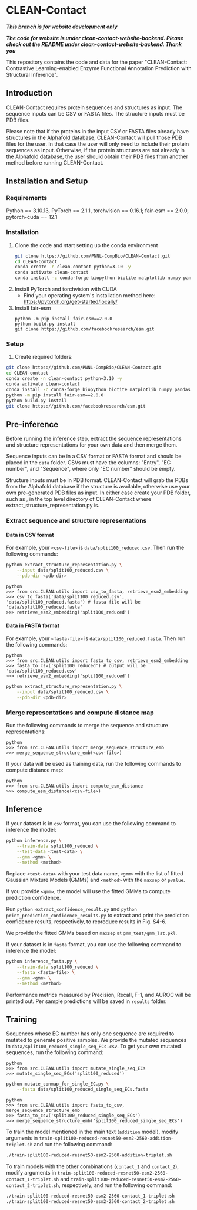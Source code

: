 # CLEAN-Contact

***This branch is for website development only***

***The code for website is under clean-contact-website-backend. Please check out the README under clean-contact-website-backend. Thank you***

This repository contains the code and data for the paper "CLEAN-Contact: Contrastive Learning-enabled Enzyme Functional Annotation Prediction with Structural Inference".

## Introduction
CLEAN-Contact requires protein sequences and structures as input. The sequence inputs can be CSV or FASTA files. The 
structure inputs must be PDB files. 

Please note that if the proteins in the input CSV or FASTA files already have structures in the [Alphafold database](https://alphafold.ebi.ac.uk/), 
CLEAN-Contact will pull those PDB files for the user. In that case the user will only need 
to include their protein sequences as input. Otherwise, if the protein structures are not already in the Alphafold 
database, the user should obtain their PDB files from another method before running CLEAN-Contact.

## Installation and Setup
### Requirements
Python == 3.10.13, PyTorch == 2.1.1, torchvision == 0.16.1;
fair-esm == 2.0.0, pytorch-cuda == 12.1

### Installation
1. Clone the code and start setting up the conda environment
    ```bash
    git clone https://github.com/PNNL-CompBio/CLEAN-Contact.git
    cd CLEAN-Contact
    conda create -n clean-contact python=3.10 -y
    conda activate clean-contact
    conda install -c conda-forge biopython biotite matplotlib numpy pandas pyyaml scikit-learn scipy tensorboardx tqdm
    ```
2. Install PyTorch and torchvision with CUDA
   * Find your operating system's installation method here: https://pytorch.org/get-started/locally/
3. Install fair-esm
    ```
    python -m pip install fair-esm==2.0.0
    python build.py install
    git clone https://github.com/facebookresearch/esm.git
    ```
### Setup
1. Create required folders:

```bash
git clone https://github.com/PNNL-CompBio/CLEAN-Contact.git
cd CLEAN-contact
conda create -n clean-contact python=3.10 -y
conda activate clean-contact
conda install -c conda-forge biopython biotite matplotlib numpy pandas pyyaml scikit-learn scipy tensorboardx tqdm
python -m pip install fair-esm==2.0.0
python build.py install
git clone https://github.com/facebookresearch/esm.git
```


## Pre-inference

Before running the inference step, extract the sequence representations and structure representations for your own data 
and then merge them. 

Sequence inputs can be in a CSV format or FASTA format and should be placed in the `data` folder. CSVs must have the 
columns: "Entry", "EC number", and "Sequence", where only "EC number" should be empty. 

Structure inputs must be in PDB format. CLEAN-Contact will grab the PDBs from the Alphafold database if the structure 
is available, otherwise use your own pre-generated PDB files as input. In either case create your PDB folder, such 
as <pdb-dir>, in the top level directory of CLEAN-Contact where extract_structure_representation.py is.

### Extract sequence and structure representations
#### Data in CSV format

For example, your `<csv-file>` is `data/split100_reduced.csv`. Then run the following commands: 

```bash
python extract_structure_representation.py \
    --input data/split100_reduced.csv \
    --pdb-dir <pdb-dir> 
```

```
python
>>> from src.CLEAN.utils import csv_to_fasta, retrieve_esm2_embedding
>>> csv_to_fasta('data/split100_reduced.csv', 'data/split100_reduced.fasta') # fasta file will be 'data/split100_reduced.fasta'
>>> retrieve_esm2_embedding('split100_reduced')
```

#### Data in FASTA format

For example, your `<fasta-file>` is `data/split100_reduced.fasta`. Then run the following commands:

```
python
>>> from src.CLEAN.utils import fasta_to_csv, retrieve_esm2_embedding
>>> fasta_to_csv('split100_reduced') # output will be 'data/split100_reduced.csv'
>>> retrieve_esm2_embedding('split100_reduced')
```

```bash
python extract_structure_representation.py \
    --input data/split100_reduced.csv \
    --pdb-dir <pdb-dir> 
```

### Merge representations and compute distance map

Run the following commands to merge the sequence and structure representations:

```
python
>>> from src.CLEAN.utils import merge_sequence_structure_emb
>>> merge_sequence_structure_emb(<csv-file>)
```

If your data will be used as training data, run the following commands to compute distance map:

```
python
>>> from src.CLEAN.utils import compute_esm_distance
>>> compute_esm_distance(<csv-file>)
```

## Inference

If your dataset is in `csv` format, you can use the following command to inference the model:

```bash
python inference.py \
    --train-data split100_reduced \
    --test-data <test-data> \
    --gmm <gmm> \
    --method <method>
```

Replace `<test-data>` with your test data name, `<gmm>` with the list of fitted Gaussian Mixture Models (GMMs) and `<method>` with the `maxsep` or `pvalue`.

If you provide `<gmm>`, the model will use the fitted GMMs to compute prediction confidence. 

Run `python extract_confidence_result.py` and `python print_prediction_confidence_results.py` to extract and print the prediction confidence results, respectively, to reproduce results in Fig. S4-6.

We provide the fitted GMMs based on `maxsep` at `gmm_test/gmm_lst.pkl`. 

If your dataset is in `fasta` format, you can use the following command to inference the model:

```bash
python inference_fasta.py \
    --train-data split100_reduced \
    --fasta <fasta-file> \
    --gmm <gmm> \
    --method <method>
```

Performance metrics measured by Precision, Recall, F-1, and AUROC will be printed out. Per sample predictions will be saved in `results` folder.

## Training

Sequences whose EC number has only one sequence are required to mutated to generate positive samples. We provide the mutated sequences in `data/split100_reduced_single_seq_ECs.csv`. To get your own mutated sequences, run the following command:

```
python
>>> from src.CLEAN.utils import mutate_single_seq_ECs
>>> mutate_single_seq_ECs('split100_reduced')
```

```bash
python mutate_conmap_for_single_EC.py \
    --fasta data/split100_reduced_single_seq_ECs.fasta 
```

```
python
>>> from src.CLEAN.utils import fasta_to_csv, merge_sequence_structure_emb
>>> fasta_to_csv('split100_reduced_single_seq_ECs')
>>> merge_sequence_structure_emb('split100_reduced_single_seq_ECs')
```

To train the model mentioned in the main text (`addition` model), modify arguments in `train-split100-reduced-resnet50-esm2-2560-addition-triplet.sh` and run the following command:

```bash
./train-split100-reduced-resnet50-esm2-2560-addition-triplet.sh
```

To train models with the other combinations (`contact_1` and `contact_2`), modify arguments in `train-split100-reduced-resnet50-esm2-2560-contact_1-triplet.sh` and `train-split100-reduced-resnet50-esm2-2560-contact_2-triplet.sh`, respectively, and run the following command:

```bash
./train-split100-reduced-resnet50-esm2-2560-contact_1-triplet.sh
./train-split100-reduced-resnet50-esm2-2560-contact_2-triplet.sh
```
